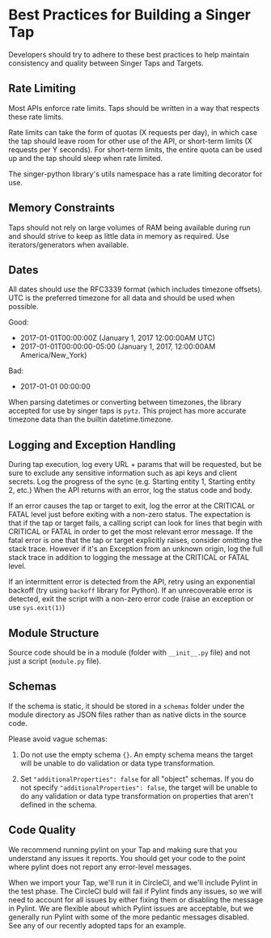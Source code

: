 # Best Practices for Building a Singer Tap

Developers should try to adhere to these best practices to help maintain
consistency and quality between Singer Taps and Targets.

## Rate Limiting

Most APIs enforce rate limits. Taps should be written in a way that
respects these rate limits.

Rate limits can take the form of quotas (X requests per day), in which
case the tap should leave room for other use of the API, or short-term
limits (X requests per Y seconds). For short-term limits, the entire quota
can be used up and the tap should sleep when rate limited.

The singer-python library's utils namespace has a rate limiting decorator
for use.

## Memory Constraints

Taps should not rely on large volumes of RAM being available during run
and should strive to keep as little data in memory as required. Use
iterators/generators when available.


## Dates

All dates should use the RFC3339 format (which includes timezone offsets).
UTC is the preferred timezone for all data and should be used when
possible.

Good:
 - 2017-01-01T00:00:00Z (January 1, 2017 12:00:00AM UTC)
 - 2017-01-01T00:00:00-05:00 (January 1, 2017, 12:00:00AM America/New_York)

Bad:
 - 2017-01-01 00:00:00

When parsing datetimes or converting between timezones, the library accepted for use by singer
taps is `pytz`. This project has more accurate timezone data than the builtin datetime.timezone.

## Logging and Exception Handling

During tap execution, log every URL + params that will be requested, but
be sure to exclude any sensitive information such as api keys and client
secrets. Log the progress of the sync (e.g. Starting entity 1, Starting
entity 2, etc.) When the API returns with an error, log the status code
and body.

If an error causes the tap or target to exit, log the error at the
CRITICAL or FATAL level just before exiting with a non-zero status. The
expectation is that if the tap or target fails, a calling script can look
for lines that begin with CRITICAL or FATAL in order to get the most
relevant error message. If the fatal error is one that the tap or target
explicitly raises, consider omitting the stack trace. However if it's an
Exception from an unknown origin, log the full stack trace in addition to
logging the message at the CRITICAL or FATAL level.

If an intermittent error is detected from the API, retry using an
exponential backoff (try using `backoff` library for Python). If an
unrecoverable error is detected, exit the script with a non-zero error
code (raise an exception or use `sys.exit(1)`)


## Module Structure

Source code should be in a module (folder with `__init__.py` file) and not
just a script (`module.py` file).


## Schemas

If the schema is static, it should be stored in a `schemas` folder under
the module directory as JSON files rather than as native dicts in the
source code.

Please avoid vague schemas:

1. Do not use the empty schema `{}`. An empty schema means the target will
   be unable to do validation or data type transformation.

2. Set `"additionalProperties": false` for all "object" schemas. If you do
   not specify `"additionalProperties": false`, the target will be unable
   to do any validation or data type transformation on properties that
   aren't defined in the schema.


## Code Quality

We recommend running pylint on your Tap and making sure that you
understand any issues it reports. You should get your code to the point
where pylint does not report any error-level messages.

When we import your Tap, we'll run it in CircleCI, and we'll include
Pylint in the test phase. The CircleCI buld will fail if Pylint finds any
issues, so we will need to account for all issues by either fixing them or
disabling the message in Pylint. We are flexible about which Pylint issues
are acceptable, but we generally run Pylint with some of the more pedantic
messages disabled. See any of our recently adopted taps for an example.
